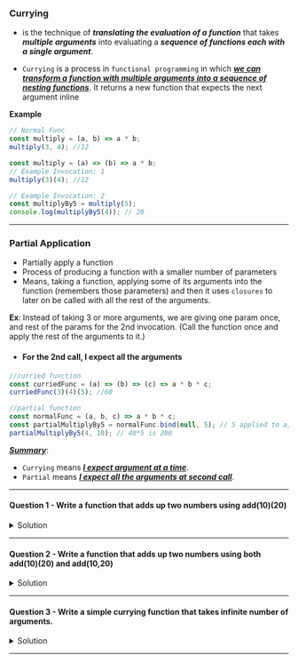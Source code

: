 ### Currying

- is the technique of **_translating the evaluation of a function_** that takes **_multiple arguments_** into evaluating a **_sequence of functions each with a single argument_**.

- `Currying` is a process in `functional programming` in which <ins>**_we can transform a function with multiple arguments into a sequence of nesting functions_**</ins>. It returns a new function that expects the next argument inline

**Example**

```js
// Normal Func
const multiply = (a, b) => a * b;
multiply(3, 4); //12
```

```js
const multiply = (a) => (b) => a * b;
// Example Invocation: 1
multiply(3)(4); //12

// Example Invocation: 2
const multiplyBy5 = multiply(5);
console.log(multiplyBy5(4)); // 20
```

---

### Partial Application

- Partially apply a function
- Process of producing a function with a smaller number of parameters
- Means, taking a function, applying some of its arguments into the function (remembers those parameters) and then it uses `closures` to later on be called with all the rest of the arguments.

**Ex**: Instead of taking 3 or more arguments, we are giving one param once, and rest of the params for the 2nd invocation. (Call the function once and apply the rest of the arguments to it.)

- #### For the 2nd call, I expect all the arguments

```js
//curried function
const curriedFunc = (a) => (b) => (c) => a * b * c;
curriedFunc(3)(4)(5); //60
```

```js
//partial function
const normalFunc = (a, b, c) => a * b * c;
const partialMultiplyBy5 = normalFunc.bind(null, 5); // 5 applied to a, null is this context (which we don't care here)
partialMultiplyBy5(4, 10); // 40*5 is 200
```

<u>**_Summary_**</u>:

- `Currying` means <ins>**_I expect argument at a time_**</ins>.
- `Partial` means <ins>**_I expect all the arguments at second call_**</ins>.

---

#### Question 1 - Write a function that adds up two numbers using add(10)(20)

<details>
<summary>Solution</summary>

```js
function add(x) {
  return function (y) {
    return x + y;
  };
}

const output = add(10)(20);
console.log(output);
```

</details>

---

#### Question 2 - Write a function that adds up two numbers using both add(10)(20) and add(10,20)

<details>
<summary>Solution</summary>

```js
function add(x) {
  if (arguments.length > 1) {
    let sum = 0;
    for (let i = 0; i < arguments.length; i++) {
      sum += arguments[i];
    }
    return sum;
  } else {
    return function (y) {
      return x + y;
    };
  }
}

const output = add(10)(20);
const output = add(10, 20);
console.log('With Closure', output);
console.log('Without Closure', output);
```

</details>

---

#### Question 3 - Write a simple currying function that takes infinite number of arguments.

<details>
<summary>Solution</summary>

```js
const sum = (x) => (y) => y ? sum(x + y) : x;
console.log(sum(1)(2)(3)(5)(7)());
```

## </details>

---

